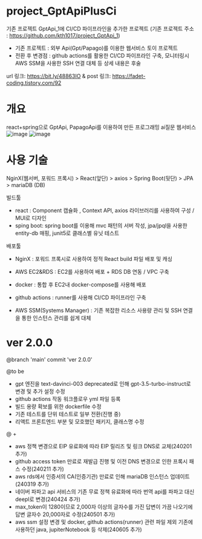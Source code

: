 # project_GptApiPlusCi
기존 프로젝트 GptApi_1에 CI/CD 파이프라인을 추가한 프로젝트
(기존 프로젝트 주소 : https://github.com/kth1017/project_GptApi_1)

- 기존 프로젝트 : 외부 Api(Gpt/Papago)를 이용한 웹서비스 토이 프로젝트
- 전환 후 변경점 : github actions를 활용한 CI/CD 파이프라인 구축, 모니터링시 AWS SSM을 사용한 SSH 연결 대체 등 상세 내용은 후술

url 링크: https://bit.ly/48863IO & post 링크: https://fadet-coding.tistory.com/92

# 개요
react+spring으로 GptApi, PapagoApi를 이용하여 만든 프로그래밍 ai질문 웹서비스
![image](https://user-images.githubusercontent.com/96664524/221394229-c8e595b7-4350-44b9-b22c-0ab44d492125.png)
![image](https://user-images.githubusercontent.com/96664524/221394278-c8740e1e-0d9d-4520-a836-53025e297674.png)

# 사용 기술
NginX(웹서버, 포워드 프록시) > React(앞단) > axios > Spring Boot(뒷단) > JPA > mariaDB (DB)

빌드툴
- react : Component 캡슐화 , Context API, axios 라이브러리를 사용하여 구성 / MUI로 디자인
- sping boot: spring boot를 이용해 mvc 패턴의 서버 작성, jpa/jpql을 사용한 entity-db 매핑, junit5로 클래스별 유닛 테스트

배포툴
- NginX : 포워드 프록시로 사용하여 정적 React build 파일 배포 및 캐싱
- AWS EC2&RDS : EC2를 사용하여 배포 + RDS DB 연동 / VPC 구축
- docker : 통합 후 EC2내 docker-compose를 사용해 배포

- github actions : runner를 사용해 CI/CD 파이프라인 구축
- AWS SSM(Systems Manager) : 기존 복잡한 리소스 사용량 관리 및 SSH 연결을 통한 인스턴스 관리를 쉽게 대체

# ver 2.0.0
@branch 'main' commit 'ver 2.0.0'

@to be
- gpt 엔진을 text-davinci-003 deprecated로 인해 gpt-3.5-turbo-instruct로 변경 및 추가 설정 수정
- github actions 작동 워크플로우 yml 파일 등록
- 빌드 용량 확보를 위한 dockerfile 수정
- 기존 테스트를 단위 테스트로 일부 전환(진행 중)
- 리액트 프론트엔드 부분 및 모호했던 패키지, 클래스명 수정

@ +
- aws 정책 변경으로 EIP 유료화에 따라 EIP 릴리즈 및 링크 DNS로 교체(240201 추가)
- github access token 만료로 재발급 진행 및 이전 DNS 변경으로 인한 프록시 패스 수정(240211 추가)
- aws rds에서 인증서의 CA(인증기관) 만료로 인해 mariaDB 인스턴스 업데이트(240319 추가)
- 네이버 파파고 api 서비스의 기존 무료 정책 유료화에 따라 번역 api를 파파고 대신 deepl로 변경(240424 추가)
- max_token이 1280이므로 2,000자 이상의 글자수를 가진 답변이 가끔 나오기에 답변 글자수 20,000자로 수정(240501 추가)
- aws ssm 설정 변경 및 docker, github actions(runner) 관련 파일 제외 기존에 사용하던 java, jupiterNotebook 등 삭제(240605 추가)
